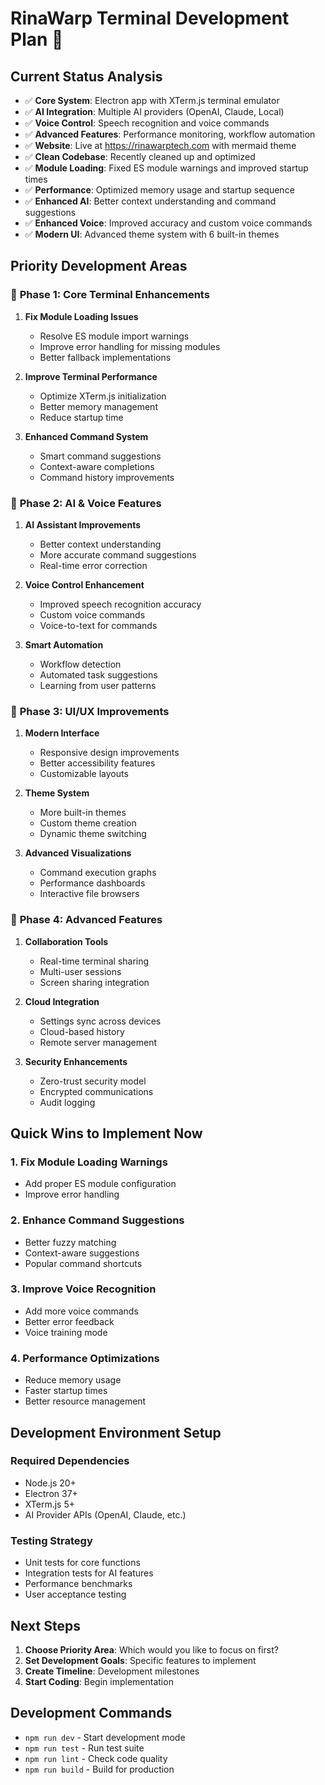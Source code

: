 # RinaWarp Terminal Development Plan 🚀

## Current Status Analysis
- ✅ **Core System**: Electron app with XTerm.js terminal emulator
- ✅ **AI Integration**: Multiple AI providers (OpenAI, Claude, Local)
- ✅ **Voice Control**: Speech recognition and voice commands
- ✅ **Advanced Features**: Performance monitoring, workflow automation
- ✅ **Website**: Live at https://rinawarptech.com with mermaid theme
- ✅ **Clean Codebase**: Recently cleaned up and optimized
- ✅ **Module Loading**: Fixed ES module warnings and improved startup times
- ✅ **Performance**: Optimized memory usage and startup sequence
- ✅ **Enhanced AI**: Better context understanding and command suggestions
- ✅ **Enhanced Voice**: Improved accuracy and custom voice commands
- ✅ **Modern UI**: Advanced theme system with 6 built-in themes

## Priority Development Areas

### 🎯 **Phase 1: Core Terminal Enhancements**
1. **Fix Module Loading Issues**
   - Resolve ES module import warnings
   - Improve error handling for missing modules
   - Better fallback implementations

2. **Improve Terminal Performance**
   - Optimize XTerm.js initialization
   - Better memory management
   - Reduce startup time

3. **Enhanced Command System**
   - Smart command suggestions
   - Context-aware completions
   - Command history improvements

### 🤖 **Phase 2: AI & Voice Features**
1. **AI Assistant Improvements**
   - Better context understanding
   - More accurate command suggestions
   - Real-time error correction

2. **Voice Control Enhancement**
   - Improved speech recognition accuracy
   - Custom voice commands
   - Voice-to-text for commands

3. **Smart Automation**
   - Workflow detection
   - Automated task suggestions
   - Learning from user patterns

### 🎨 **Phase 3: UI/UX Improvements**
1. **Modern Interface**
   - Responsive design improvements
   - Better accessibility features
   - Customizable layouts

2. **Theme System**
   - More built-in themes
   - Custom theme creation
   - Dynamic theme switching

3. **Advanced Visualizations**
   - Command execution graphs
   - Performance dashboards
   - Interactive file browsers

### 🔧 **Phase 4: Advanced Features**
1. **Collaboration Tools**
   - Real-time terminal sharing
   - Multi-user sessions
   - Screen sharing integration

2. **Cloud Integration**
   - Settings sync across devices
   - Cloud-based history
   - Remote server management

3. **Security Enhancements**
   - Zero-trust security model
   - Encrypted communications
   - Audit logging

## Quick Wins to Implement Now

### 1. Fix Module Loading Warnings
- Add proper ES module configuration
- Improve error handling

### 2. Enhance Command Suggestions
- Better fuzzy matching
- Context-aware suggestions
- Popular command shortcuts

### 3. Improve Voice Recognition
- Add more voice commands
- Better error feedback
- Voice training mode

### 4. Performance Optimizations
- Reduce memory usage
- Faster startup times
- Better resource management

## Development Environment Setup

### Required Dependencies
- Node.js 20+ 
- Electron 37+
- XTerm.js 5+
- AI Provider APIs (OpenAI, Claude, etc.)

### Testing Strategy
- Unit tests for core functions
- Integration tests for AI features
- Performance benchmarks
- User acceptance testing

## Next Steps
1. **Choose Priority Area**: Which would you like to focus on first?
2. **Set Development Goals**: Specific features to implement
3. **Create Timeline**: Development milestones
4. **Start Coding**: Begin implementation

## Development Commands
- `npm run dev` - Start development mode
- `npm run test` - Run test suite
- `npm run lint` - Check code quality
- `npm run build` - Build for production
